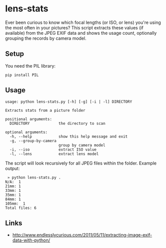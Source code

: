 lens-stats
==========

Ever been curious to know which focal lengths (or ISO, or lens) you're using the most often in your pictures? This script extracts these values (if available) from the JPEG EXIF data and shows the usage count, optionally grouping the records by camera model.

Setup
-----

You need the PIL library:

```
pip install PIL
```

Usage
-----

```
usage: python lens-stats.py [-h] [-g] [-i | -l] DIRECTORY

Extracts stats from a picture folder

positional arguments:
  DIRECTORY             the directory to scan

optional arguments:
  -h, --help            show this help message and exit
  -g, --group-by-camera
                        group by camera model
  -i, --iso             extract ISO value
  -l, --lens            extract lens model
```

The script will look recursively for all JPEG files within the folder. Example output:

```
 » python lens-stats.py .
N/A:  1
21mm: 1
33mm: 1
35mm: 1
84mm: 1
105mm:  1
Total files: 6
```

Links
-----

* http://www.endlesslycurious.com/2011/05/11/extracting-image-exif-data-with-python/

